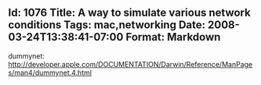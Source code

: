 Id: 1076
Title: A way to simulate various network conditions
Tags: mac,networking
Date: 2008-03-24T13:38:41-07:00
Format: Markdown
--------------
dummynet:
http://developer.apple.com/DOCUMENTATION/Darwin/Reference/ManPages/man4/dummynet.4.html
